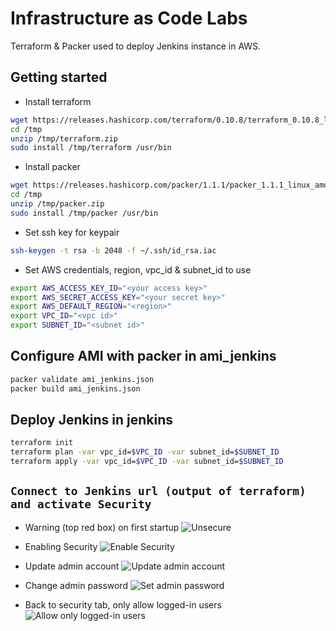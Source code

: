 # Infrastructure as Code Labs

Terraform & Packer used to deploy Jenkins instance in AWS.

## Getting started

* Install terraform

```sh
wget https://releases.hashicorp.com/terraform/0.10.8/terraform_0.10.8_linux_amd64.zip -O /tmp/terraform.zip
cd /tmp
unzip /tmp/terraform.zip
sudo install /tmp/terraform /usr/bin
```

* Install packer

```sh
wget https://releases.hashicorp.com/packer/1.1.1/packer_1.1.1_linux_amd64.zip -O /tmp/packer.zip
cd /tmp
unzip /tmp/packer.zip
sudo install /tmp/packer /usr/bin
```

* Set ssh key for keypair

```sh
ssh-keygen -t rsa -b 2048 -f ~/.ssh/id_rsa.iac
```

* Set AWS credentials, region, vpc_id & subnet_id to use

```sh
export AWS_ACCESS_KEY_ID="<your access key>"
export AWS_SECRET_ACCESS_KEY="<your secret key>"
export AWS_DEFAULT_REGION="<region>"
export VPC_ID="<vpc id>"
export SUBNET_ID="<subnet id>"
```

## Configure AMI with packer in ami_jenkins

```sh
packer validate ami_jenkins.json
packer build ami_jenkins.json
```

## Deploy Jenkins in jenkins

```sh
terraform init
terraform plan -var vpc_id=$VPC_ID -var subnet_id=$SUBNET_ID
terraform apply -var vpc_id=$VPC_ID -var subnet_id=$SUBNET_ID
```


## `Connect to Jenkins url (output of terraform) and activate Security`

* Warning (top red box) on first startup
![Unsecure](../master/img/unsecure.jpg)

* Enabling Security
![Enable Security](../master/img/secure1.jpg)

* Update admin account
![Update admin account](../master/img/manage_admin_user.jpg)

* Change admin password
![Set admin password](../master/img/set_admin_password.jpg)

* Back to security tab, only allow logged-in users
![Allow only logged-in users](../master/img/secure2.jpg)

